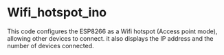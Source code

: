 # Wifi_hotspot_ino
This code configures the ESP8266 as a Wifi hotspot (Access point mode), allowing other devices to connect. it also displays the IP address and the number of devices connected.
